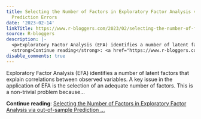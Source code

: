 ```yaml
---
title: Selecting the Number of Factors in Exploratory Factor Analysis via out-of-sample
  Prediction Errors
date: '2023-02-14'
linkTitle: https://www.r-bloggers.com/2023/02/selecting-the-number-of-factors-in-exploratory-factor-analysis-via-out-of-sample-prediction-errors/
source: R-bloggers
description: |-
  <p>Exploratory Factor Analysis (EFA) identifies a number of latent factors that explain correlations between observed variables. A key issue in the application of EFA is the selection of an adequate number of factors. This is a non-trivial problem because...</p>
  <strong>Continue reading</strong>: <a href="https://www.r-bloggers.com/2023/02/selecting-the-number-of-factors-in-exploratory-factor-analysis-via-out-of-sample-prediction-errors/">Selecting the Number of Factors in Exploratory Factor Analysis via out-of-sample Prediction ...
disable_comments: true
---
```

<p>Exploratory Factor Analysis (EFA) identifies a number of latent factors that explain correlations between observed variables. A key issue in the application of EFA is the selection of an adequate number of factors. This is a non-trivial problem because...</p>
<strong>Continue reading</strong>: <a href="https://www.r-bloggers.com/2023/02/selecting-the-number-of-factors-in-exploratory-factor-analysis-via-out-of-sample-prediction-errors/">Selecting the Number of Factors in Exploratory Factor Analysis via out-of-sample Prediction ...